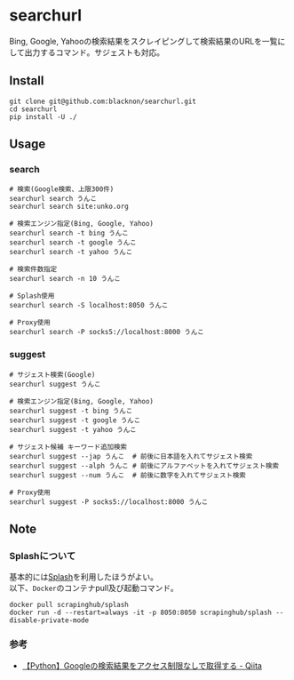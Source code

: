 searchurl
===

Bing, Google, Yahooの検索結果をスクレイピングして検索結果のURLを一覧にして出力するコマンド。サジェストも対応。

## Install

    git clone git@github.com:blacknon/searchurl.git
    cd searchurl
    pip install -U ./


## Usage

### search

    # 検索(Google検索、上限300件)
    searchurl search うんこ
    searchurl search site:unko.org

    # 検索エンジン指定(Bing, Google, Yahoo)
    searchurl search -t bing うんこ
    searchurl search -t google うんこ
    searchurl search -t yahoo うんこ

    # 検索件数指定
    searchurl search -n 10 うんこ

    # Splash使用
    searchurl search -S localhost:8050 うんこ

    # Proxy使用
    searchurl search -P socks5://localhost:8000 うんこ


### suggest

    # サジェスト検索(Google)
    searchurl suggest うんこ

    # 検索エンジン指定(Bing, Google, Yahoo)
    searchurl suggest -t bing うんこ
    searchurl suggest -t google うんこ
    searchurl suggest -t yahoo うんこ

    # サジェスト候補 キーワード追加検索
    searchurl suggest --jap うんこ  # 前後に日本語を入れてサジェスト検索
    searchurl suggest --alph うんこ # 前後にアルファベットを入れてサジェスト検索
    searchurl suggest --num うんこ  # 前後に数字を入れてサジェスト検索

    # Proxy使用
    searchurl suggest -P socks5://localhost:8000 うんこ


## Note

### Splashについて

基本的には[Splash](https://github.com/scrapinghub/splash)を利用したほうがよい。\
以下、`Docker`のコンテナpull及び起動コマンド。

    docker pull scrapinghub/splash
    docker run -d --restart=always -it -p 8050:8050 scrapinghub/splash --disable-private-mode


### 参考

* [【Python】Googleの検索結果をアクセス制限なしで取得する - Qiita](https://qiita.com/derodero24/items/949ac666b18d567e9b61)
